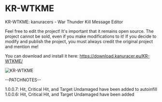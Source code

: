 # KR-WTKME
KR-WTKME: kanuracers - War Thunder Kill Message Editor

Feel free to edit the project! It's important that it remains open source. The project cannot be sold, even if you make modifications to it! If you decide to modify and publish the project, you must always credit the original project and mention me!

You can download and install it here: https://download.kanuracer.eu/KR-WTKME/

![KR-WTKME](https://github.com/kanuracer/KR-WTKME/assets/115377230/9df48038-8bc2-4562-b6e4-45f1c7338343)

--PATCHNOTES--

1.0.0.7: Hit, Critical Hit, and Target Undamaged have been added to autoinfill
1.0.0.6: Hit, Critical Hit, and Target Undamaged have been added

